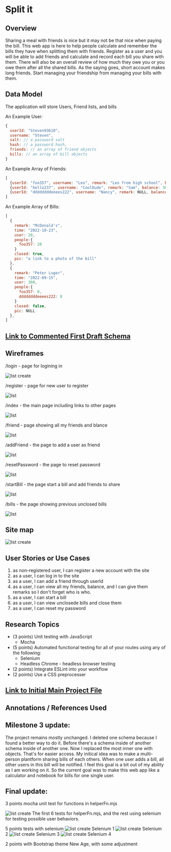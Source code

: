 # Split it

## Overview

Sharing a meal with friends is nice but it may not be that nice when paying the bill. This web app is here to help people calculate and remember the bills they have when splitting them with friends. Register as a user and you will be able to add friends and calculate and record each bill you share with them. There will also be an overall review of how much they owe you or you owe them after all the shared bills. As the saying goes, short account makes long friends. Start managing your friendship from managing your bills with them.


## Data Model


The application will store Users, Friend lists, and bills



An Example User:

```javascript
{
  userId: "Steven93610",
  username: "Steven",
  salt: // a password salt
  hash: // a password hash,
  friends: // an array of friend objects
  bills: // an array of bill objects
}
```

An Example Array of Friends:

```javascript
[
  {userId: "foo357", username: "Leo", remark: "Leo from high school", balance: -15},
  {userId: "hello237", username: "CoolDude", remark: "Sam", balance: 30},
  {userId: "ddddddddeeees222", username: "Nancy", remark: NULL, balance: 150}
]
```

An Example Array of Bills:
```javascript
[
  {
    remark: "McDonald's",
    time: "2022-10-23",
    user: 20,
    people:{
      foo357: 20
    }
    closed: true,
    pic: "a link to a photo of the bill"
  },
  {
    remark: "Peter Luger",
    time: "2022-09-15",
    user: 360,
    people:{
      foo357: 0,
      ddddddddeeees222: 0
    }
    closed: false,
    pic: NULL
  },
]
```


## [Link to Commented First Draft Schema](db.mjs) 


## Wireframes



/login - page for logining in

![list create](documentation/login.png)

/register - page for new user to register

![list](documentation/register.png)

/index - the main page including links to other pages

![list](documentation/index.png)

/friend - page showing all my friends and blance

![list](documentation/friends.png)

/addFriend - the page to add a user as friend

![list](documentation/addFriend.png)

/resetPassword - the page to reset password

![list](documentation/resetPassword.png)

/startBill - the page start a bill and add friends to share

![list](documentation/startBill.png)

/bills - the page showing previous unclosed bills

![list](documentation/bills.png)

## Site map



![list create](documentation/siteMap.png)

## User Stories or Use Cases


1. as non-registered user, I can register a new account with the site
2. as a user, I can log in to the site
3. as a user, I can add a friend through userId
4. as a user, I can view all my friends, balance, and I can give them remarks so I don't forget who is who.
5. as a user, I can start a bill
6. as a user, I can view unclosede bills and close them
7. as a user, I can reset my password

## Research Topics


* (3 points) Unit testing with JavaScript
    * Mocha
* (5 points) Automated functional testing for all of your routes using any of the following:
    * Selenium
    * Headless Chrome - headless browser testing
* (2 points) Integrate ESLint into your workflow
* (2 points) Use a CSS preprocesser



## [Link to Initial Main Project File](app.mjs) 


## Annotations / References Used

## Milestone 3 update:
 The project remains mostly unchanged. I deleted one schema because I found a better way to do it. Before there's a schema inside of another schema inside of another one. Now I replaced the most inner one with objects. That's for easier access. My initical idea was to make a multi-person plantform sharing bills of each others. When one user adds a bill, all other users in this bill will be notified. I feel this goal is a bit out of my ability as I am working on it. So the current goal was to make this web app like a calculator and notebook for bills for one single user. 

 ## Final update:
 3 points mocha unit test for functions in helperFn.mjs

![list create](documentation/mocha.png)
The first 6 tests for helperFn.mjs, and the rest using selenium for testing possible user behaviors.

5 points tests with selenium
![list create](documentation/1.png)
Selenium 1
![list create](documentation/2.png)
Selenium 2
![list create](documentation/3.png)
Selenium 3
![list create](documentation/4.png)
Selenium 4

2 points with Bootstrap theme New Age, with some adjustment
